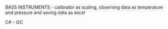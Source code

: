 BASS INSTRUMENTS - calibrator as scaling, observing data as temperature and pressure and saving data as excel

C# - I2C
